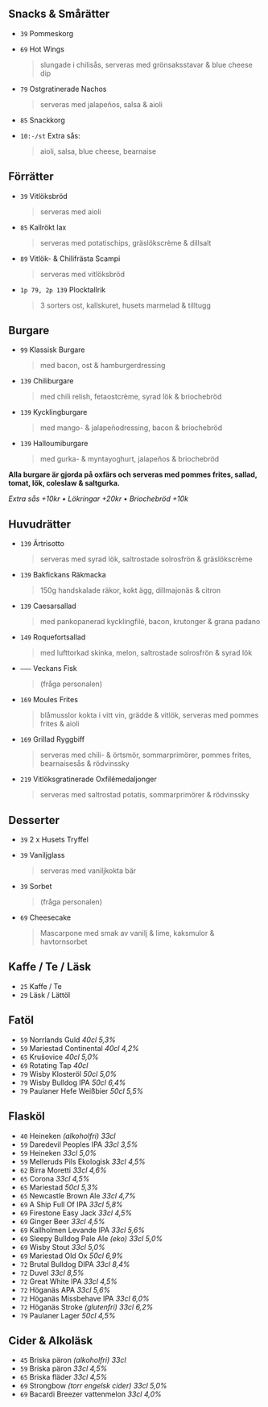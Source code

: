 
## Snacks & Smårätter

* `39` Pommeskorg

* `69` Hot Wings
  > slungade i chilisås, serveras med grönsaksstavar & blue cheese dip

* `79` Ostgratinerade Nachos
  > serveras med jalapeños, salsa & aioli

* `85` Snackkorg

* `10:-/st` Extra sås:
  > aioli, salsa, blue cheese, bearnaise


## Förrätter

* `39` Vitlöksbröd
  > serveras med aioli

* `85` Kallrökt lax
  > serveras med potatischips, gräslökscrème & dillsalt

* `89` Vitlök- & Chilifrästa Scampi
  > serveras med vitlöksbröd

* `1p 79, 2p 139` Plocktallrik
  > 3 sorters ost, kallskuret, husets marmelad & tilltugg


## Burgare

* `99` Klassisk Burgare
  > med bacon, ost & hamburgerdressing

* `139` Chiliburgare
  > med chili relish, fetaostcrème, syrad lök & briochebröd

* `139` Kycklingburgare
  > med mango- & jalapeñodressing, bacon & briochebröd

* `139` Halloumiburgare
  > med gurka- & myntayoghurt, jalapeños & briochebröd

**Alla burgare är gjorda på oxfärs och serveras med pommes frites, sallad, tomat, lök, coleslaw & saltgurka.**

*Extra sås +10kr • Lökringar +20kr • Briochebröd +10k*


## Huvudrätter

* `139` Ärtrisotto
  > serveras med syrad lök, saltrostade solrosfrön & gräslökscrème

* `139` Bakfickans Räkmacka
  > 150g handskalade räkor, kokt ägg, dillmajonäs & citron

* `139` Caesarsallad
  > med pankopanerad kycklingfilé, bacon, krutonger & grana padano

* `149` Roquefortsallad
  > med lufttorkad skinka, melon, saltrostade solrosfrön & syrad lök

* `–––` Veckans Fisk
  > (fråga personalen)

* `169` Moules Frites
  > blåmusslor kokta i vitt vin, grädde & vitlök, serveras med pommes frites & aioli

* `169` Grillad Ryggbiff
  > serveras med chili- & örtsmör, sommarprimörer, pommes frites, bearnaisesås & rödvinssky

* `219` Vitlöksgratinerade Oxfilémedaljonger
  > serveras med saltrostad potatis, sommarprimörer & rödvinssky


## Desserter

* `39` 2 x Husets Tryffel

* `39` Vaniljglass
  > serveras med vaniljkokta bär

* `39` Sorbet
  > (fråga personalen)

* `69` Cheesecake
  > Mascarpone med smak av vanilj & lime, kaksmulor & havtornsorbet


## Kaffe / Te / Läsk

* `25` Kaffe / Te
* `29` Läsk / Lättöl


## Fatöl

* `59` Norrlands Guld _40cl 5,3%_
* `59` Mariestad Continental _40cl 4,2%_
* `65` Krušovice _40cl 5,0%_
* `69` Rotating Tap _40cl_
* `79` Wisby Klosteröl _50cl 5,0%_
* `79` Wisby Bulldog IPA _50cl 6,4%_
* `79` Paulaner Hefe Weißbier _50cl 5,5%_


## Flasköl

* `40` Heineken _(alkoholfri) 33cl_
* `59` Daredevil Peoples IPA _33cl 3,5%_
* `59` Heineken _33cl 5,0%_
* `59` Melleruds Pils Ekologisk _33cl 4,5%_
* `62` Birra Moretti _33cl 4,6%_
* `65` Corona _33cl 4,5%_
* `65` Mariestad _50cl 5,3%_
* `65` Newcastle Brown Ale _33cl 4,7%_
* `69` A Ship Full Of IPA _33cl 5,8%_
* `69` Firestone Easy Jack _33cl 4,5%_
* `69` Ginger Beer _33cl 4,5%_
* `69` Kallholmen Levande IPA _33cl 5,6%_
* `69` Sleepy Bulldog Pale Ale _(eko) 33cl 5,0%_
* `69` Wisby Stout _33cl 5,0%_
* `69` Mariestad Old Ox _50cl 6,9%_
* `72` Brutal Bulldog DIPA _33cl 8,4%_
* `72` Duvel _33cl 8,5%_
* `72` Great White IPA _33cl 4,5%_
* `72` Höganäs APA _33cl 5,6%_
* `72` Höganäs Missbehave IPA _33cl 6,0%_
* `72` Höganäs Stroke _(glutenfri) 33cl 6,2%_
* `79` Paulaner Lager _50cl 4,5%_


## Cider & Alkoläsk

* `45` Briska päron _(alkoholfri) 33cl_
* `59` Briska päron _33cl 4,5%_
* `65` Briska fläder _33cl 4,5%_
* `69` Strongbow _(torr engelsk cider) 33cl 5,0%_
* `69` Bacardi Breezer vattenmelon _33cl 4,0%_
